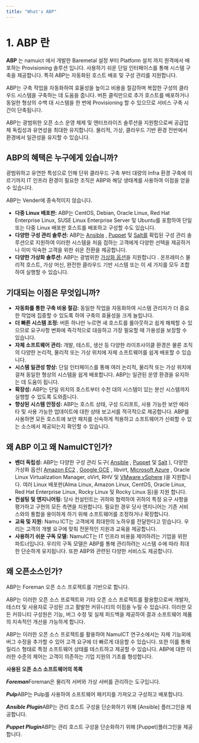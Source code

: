 ```yaml
---
title: "What's ABP"
---
```


# 1. ABP 란
**ABP** 는 namuict 에서 개발한 Baremetal 설정 부터 Platform 설치 까지 원격에서 배포하는 Provisioning 솔루션 입니다. 사용하기 쉬운 단일 인터페이스를 통해 시스템 구축을 제공합니다. 특히 ABP는 자동화된 호스트 배포 및 구성 관리를 지원합니다.

ABP는 구축 작업을 자동화하여 효율성을 높이고 비용을 절감하며 복잡한 구성의 클라우드 시스템을 구축하는 데 도움을 줍니다. 버튼 클릭만으로 추가 호스트를 배포하거나 동일한 형상의 수백 대 시스템을 한 번에 Provisioning 할 수 있으므로 서비스 구축 시간이 단축됩니다.

ABP는 광범위한 오픈 소스 운영 체제 및 엔터프라이즈 솔루션을 지원함으로써 공급업체 독립성과 유연성을 최대한 유지합니다. 물리적, 가상, 클라우드 기반 환경 전반에서 환경에서 일관성을 유지할 수 있습니다.

## **ABP의 혜택은 누구에게 있습니까?**

광범위하고 유연한 특성으로 인해 단위 클라우드 구축 부터 대량의 Infra 환경 구축에 이르기까지 IT 인프라 환경이 필요한 조직은 ABP와 해당 생태계를 사용하여 이점을 얻을 수 있습니다.

ABP는 Vender에 종속적이지 않습니다.

- **다중 Linux 배포판:** ABP는 CentOS, Debian, Oracle Linux, Red Hat Enterprise Linux, SUSE Linux Enterprise Server 및 Ubuntu를 포함하여 단일 또는 다중 Linux 배포판 호스트를 배포하고 구성할 수도 있습니다.
- **다양한 구성 관리 솔루션:** ABP는 [Ansible](https://ansible.html) , [Puppet](https://puppet.html) 및 [Salt를](https://salt.html) 확립된 구성 관리 솔루션으로 지원하여 이러한 시스템을 처음 접하는 고객에게 다양한 선택을 제공하거나 이미 익숙한 고객을 위한 쉬운 전환을 제공합니다.
- **다양한 가상화 솔루션:** ABP는 광범위한 [가상화 옵션](https://compute_resources.html)을 지원합니다 . 온프레미스 물리적 호스트, 가상 머신, 완전한 클라우드 기반 시스템 또는 이 세 가지를 모두 조합하여 실행할 수 있습니다.

## **기대되는 이점은 무엇입니까?**

- **자동화를 통한 구축 비용 절감:** 동일한 작업을 자동화하여 시스템 관리자가 더 중요한 작업에 집중할 수 있도록 하여 구축의 효율성을 크게 늘립니다.
- **더 빠른 시스템 조정:** 버튼 하나만 누르면 새 호스트를 롤아웃하고 쉽게 해체할 수 있으므로 요구사항 변화에 즉각적으로 대응하고 가장 필요할 때 가용성을 보장할 수 있습니다.
- **자체 소프트웨어 관리:** 개발, 테스트, 생산 등 다양한 라이프사이클 환경은 물론 조직의 다양한 논리적, 물리적 또는 가상 위치에 자체 소프트웨어를 쉽게 배포할 수 있습니다.
- **시스템 일관성 향상:** 단일 인터페이스를 통해 여러 논리적, 물리적 또는 가상 위치에 걸쳐 동일한 형상의 시스템을 쉽게 배포합니다. ABP는 일관된 운영 환경을 유지하는 데 도움이 됩니다.
- **확장성:** ABP는 단일 위치의 호스트부터 수천 대의 시스템이 있는 분산 시스템까지 실행할 수 있도록 도와줍니다.
- **향상된 시스템 안정성:** ABP는 호스트 상태, 구성 드리프트, 사용 가능한 보안 에라타 및 사용 가능한 업데이트에 대한 상태 보고서를 적극적으로 제공합니다. ABP를 사용하면 모든 호스트에 보안 패치를 신속하게 적용하고 소프트웨어가 신뢰할 수 있는 소스에서 제공되는지 확인할 수 있습니다.

## **왜 ABP 이고 왜 NamuICT인가?**

- **벤더 독립성:** ABP는 다양한 구성 관리 도구( [Ansible](https://ansible.html) , [Puppet](https://puppet.html) 및 [Salt](https://salt.html) ), 다양한 가상화 옵션( [Amazon EC2](https://ec2.html) , [Google GCE](https://gce.html) , libvirt, [Microsoft Azure](https://azure.html) , Oracle Linux Virtualization Manager, oVirt, RHV 및 [VMware vSphere](https://vmware.html) )을 지원합니다. 여러 Linux 배포판(Alma Linux, Amazon Linux, CentOS, Oracle Linux, Red Hat Enterprise Linux, Rocky Linux 및 Rocky Linux 등)을 지원 합니다.
- **컨설팅 및 엔지니어링:** 당사 컨설턴트는 귀하와 협력하여 귀하의 특정 요구 사항을 평가하고 구현의 모든 측면을 지원합니다. 필요한 경우 당사 엔지니어는 기존 서비스와의 통합을 용이하게 하기 위해 소프트웨어를 조정하거나 확장합니다.
- **교육 및 지원:** Namu ICT는 고객에게 최대한의 노하우를 전달한다고 믿습니다. 우리는 고객의 개별 요구에 맞춰 전문적인 지원과 교육을 제공합니다.
- **사용하기 쉬운 구독 모델:** NamuICT는 IT 인프라 비용을 제어하려는 기업을 위한 파트너입니다. 우리의 구독 모델은 ABP를 통해 관리하려는 시스템 수에 따라 최대한 단순하게 유지됩니다. 또한 ABP와 관련된 다양한 서비스도 제공합니다.

## **왜 오픈소스인가?**

ABP는 Foreman 오픈 소스 프로젝트를 기반으로 합니다.

ABP는 이러한 오픈 소스 프로젝트와 기타 오픈 소스 프로젝트를 활용함으로써 개발자, 테스터 및 사용자로 구성된 크고 활발한 커뮤니티의 이점을 누릴 수 있습니다. 이러한 모든 커뮤니티 구성원은 기능, 버그 수정 및 실제 피드백을 제공하여 결과 소프트웨어 제품의 지속적인 개선을 가능하게 합니다.

ABP는 이러한 오픈 소스 프로젝트를 활용하여 NamuICT 연구소에서는 자체 기능외에 버그 수정을 추가할 수 있어 고객 요구에 더 빠르게 대응할 수 있습니다. 또한 이를 통해 릴리스 형태로 특정 소프트웨어 상태를 테스트하고 제공할 수 있습니다. ABP에 대한 이러한 수준의 제어는 고객이 의존하는 기업 지원의 기초를 형성합니다.

**사용된 오픈 소스 소프트웨어의 목록**

***Foreman***Foreman은 물리적 서버와 가상 서버를 관리하는 도구입니다.

***Pulp***ABP는 Pulp를 사용하여 소프트웨어 패키지를 가져오고 구성하고 배포합니다. 

***Ansible Plugin***ABP는 관리 호스트 구성을 단순화하기 위해 [Ansible] 플러그인을 제공합니다.

***Puppet Plugin***ABP는 관리 호스트 구성을 단순화하기 위해 [Puppet]플러그인을 제공합니다.
